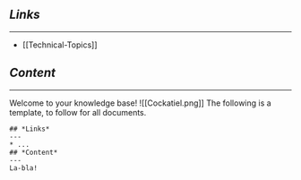 ## *Links*
---
* [[Technical-Topics]]
## *Content*
---
Welcome to your knowledge base!
![[Cockatiel.png]]
The following is a template, to follow for all documents.
```
## *Links*
---
* ...
## *Content*
---
La-bla!
```

